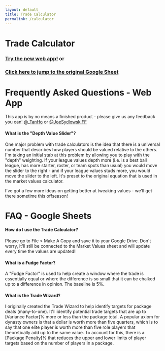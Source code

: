 ```yaml
---
layout: default
title: Trade Calculator
permalink: /calculator
---
```


# Trade Calculator

### [Try the new web app!](https://apps.dynastyprocess.com/calculator) or
### [Click here to jump to the original Google Sheet](https://docs.google.com/spreadsheets/d/1mmv1h5kDseejWSHx7BVlwY91gReONfbakeqYisAmLyY/copy)

# Frequently Asked Questions - Web App

This app is by no means a finished product - please give us any feedback you can! [@_TanHo](https://twitter.com/_TanHo) or [@JoeSydlowskiFF](https://twitter.com/JoeSydlowskiFF)

#### What is the "Depth Value Slider"?
One major problem with trade calculators is the idea that there is a universal number that describes how players should be valued relative to the others. I'm taking an initial stab at this problem by allowing you to play with the "depth" weighting. If your league values depth more (i.e. is a best ball league, has more starter, roster, or team spots than usual) you would move the slider to the right - and if your league values studs more, you would move the slider to the left. It's preset to the original equation that is used in the market values calculator.

I've got a few more ideas on getting better at tweaking values - we'll get there sometime this offseason!

# FAQ - Google Sheets

#### How do I use the Trade Calculator?

Please go to File > Make A Copy and save it to your Google Drive. Don't worry, it'll still be connected to the Market Values sheet and will update every time the values are updated!

#### What is a Fudge Factor?

A "Fudge Factor" is used to help create a window where the trade is essentially equal or where the difference is so small that it can be chalked up to a difference in opinion. The baseline is 5%.

#### What is the Trade Wizard?

I originally created the Trade Wizard to help identify targets for package deals (many-to-one). It'll identify potential trade targets that are up to [Variance Factor]% more or less than the package total.
A popular axiom for dynasty owners is that a dollar is worth more than five quarters, which is to say that one elite player is worth more than five role players that theoretically add up to the same value. To account for this, there is a [Package Penalty]% that reduces the upper and lower limits of player targets based on the number of players in a package.
